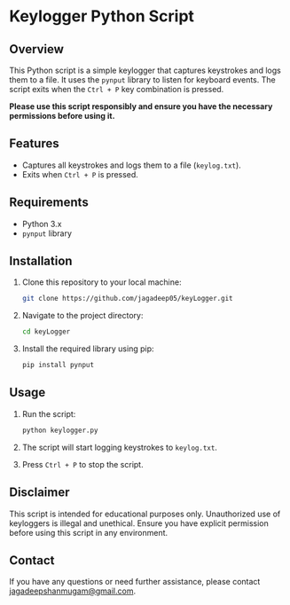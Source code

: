 # Keylogger Python Script

## Overview

This Python script is a simple keylogger that captures keystrokes and logs them to a file. It uses the `pynput` library to listen for keyboard events. The script exits when the `Ctrl + P` key combination is pressed.

**Please use this script responsibly and ensure you have the necessary permissions before using it.**

## Features

- Captures all keystrokes and logs them to a file (`keylog.txt`).
- Exits when `Ctrl + P` is pressed.

## Requirements

- Python 3.x
- `pynput` library

## Installation

1. Clone this repository to your local machine:
    ```bash
    git clone https://github.com/jagadeep05/keyLogger.git
    ```

2. Navigate to the project directory:
    ```bash
    cd keyLogger
    ```

3. Install the required library using pip:
    ```bash
    pip install pynput
    ```

## Usage

1. Run the script:
    ```bash
    python keylogger.py
    ```

2. The script will start logging keystrokes to `keylog.txt`.

3. Press `Ctrl + P` to stop the script.




## Disclaimer

This script is intended for educational purposes only. Unauthorized use of keyloggers is illegal and unethical. Ensure you have explicit permission before using this script in any environment.

## Contact

If you have any questions or need further assistance, please contact [jagadeepshanmugam@gmail.com](mailto:jagadeepshanmugam@gmail.com).
